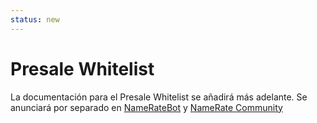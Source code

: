```yaml
---
status: new
---
```


# Presale Whitelist

La documentación para el Presale Whitelist se añadirá más adelante. Se anunciará por separado en 
[NameRateBot](https://t.me/NameRateBot/namerate?startapp=PkheBIyiTxCEJuqDKKmzNJ) y [NameRate Community](https://t.me/+eANXlFDqGZ1iZTAy)
